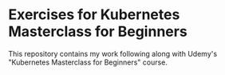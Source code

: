 # Exercises for Kubernetes Masterclass for Beginners

This repository contains my work following along with Udemy's "Kubernetes
Masterclass for Beginners" course.


